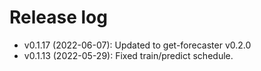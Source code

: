 # Release log

* v0.1.17 (2022-06-07): Updated to get-forecaster v0.2.0
* v0.1.13 (2022-05-29): Fixed train/predict schedule.  
